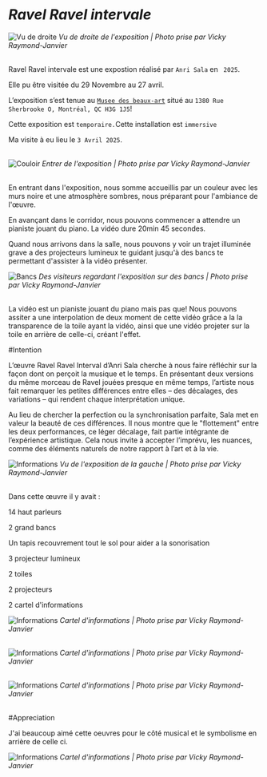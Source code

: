 # *Ravel Ravel intervale* 

![Vu de droite](medias/vu_de_droite_photo_VRJ.jfif)
<i>Vu de droite de l'exposition | Photo prise par Vicky Raymond-Janvier</i><br><br>

Ravel Ravel intervale est une expostion réalisé par `Anri Sala` en ` 2025`. <br>



Elle pu être visitée du 29 Novembre au 27 avril. <br>



L’exposition s’est tenue au <ins>`Musee des beaux-art`</ins> situé au `1380 Rue Sherbrooke O, Montréal, QC H3G 1J5`! <br>



Cette exposition est `temporaire.`Cette installation est `immersive` <br>



Ma visite à eu lieu le `3 Avril 2025`. <br><br>





![Couloir](medias/couloir_photo_VRJ.jfif)
<i>Entrer de l'exposition | Photo prise par Vicky Raymond-Janvier</i><br><br>



En entrant dans l'exposition, nous somme accueillis par un couleur avec les murs noire et une atmosphère sombres, nous préparant pour l'ambiance de l'œuvre. <br>



En avançant dans le corridor, nous pouvons commencer a attendre un pianiste jouant du piano. La vidéo dure 20min 45 secondes. <br>



Quand nous arrivons dans la salle, nous pouvons y voir un trajet illuminée grave a des projecteurs lumineux te guidant jusqu'à des bancs te permettant d'assister à la vidéo présenter. <br>

![Bancs](medias/bancs_photo_VRJ.jfif)
<i>Des visiteurs regardant l'exposition sur des bancs | Photo prise par Vicky Raymond-Janvier</i><br><br>




La vidéo est un pianiste jouant du piano mais pas que! Nous pouvons assiter a une interpolation de deux moment de cette vidéo grâce a la la transparence de la toile ayant la vidéo, ainsi que une vidéo projeter sur la toile en arrière de celle-ci, créant l'effet. <br>





#Intention

L’œuvre Ravel Ravel Interval d’Anri Sala cherche à nous faire réfléchir sur la façon dont on perçoit la musique et le temps. En présentant deux versions du même morceau de Ravel jouées presque en même temps, l’artiste nous fait remarquer les petites différences entre elles – des décalages, des variations – qui rendent chaque interprétation unique. <br>



Au lieu de chercher la perfection ou la synchronisation parfaite, Sala met en valeur la beauté de ces différences. Il nous montre que le "flottement" entre les deux performances, ce léger décalage, fait partie intégrante de l’expérience artistique. Cela nous invite à accepter l’imprévu, les nuances, comme des éléments naturels de notre rapport à l’art et à la vie. <br>


![Informations](medias/vu_de_la_gauche_photo_VRJ.jfif)
<i>Vu de l'exposition de la gauche | Photo prise par Vicky Raymond-Janvier</i><br><br>



Dans cette œuvre il y avait : <br>

14 haut parleurs <br>

2 grand bancs <br>

Un tapis recouvrement tout le sol pour aider a la sonorisation <br>

3 projecteur lumineux <br>

2 toiles <br>

2 projecteurs <br>

2 cartel d'informations <br>

![Informations](medias/lumiere.jfif)
<i>Cartel d'informations | Photo prise par Vicky Raymond-Janvier</i><br><br>

![Informations](medias/projecteur_photo_VRJ.jfif)
<i>Cartel d'informations | Photo prise par Vicky Raymond-Janvier</i><br><br>

![Informations](medias/vu_de_gauche_photo_VRJ.jfif)
<i>Cartel d'informations | Photo prise par Vicky Raymond-Janvier</i><br><br>

#Appreciation

J'ai beaucoup aimé cette oeuvres pour le côté musical et le symbolisme en arrière de celle ci.

![Informations](medias/informations_photo_VRJ.jfif)
<i>Cartel d'informations | Photo prise par Vicky Raymond-Janvier</i><br><br>






